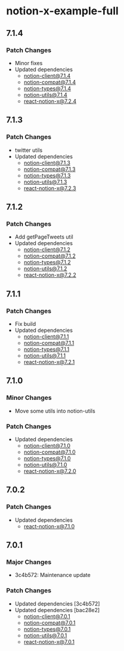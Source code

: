 # notion-x-example-full

## 7.1.4

### Patch Changes

- Minor fixes
- Updated dependencies
  - notion-client@7.1.4
  - notion-compat@7.1.4
  - notion-types@7.1.4
  - notion-utils@7.1.4
  - react-notion-x@7.2.4

## 7.1.3

### Patch Changes

- twitter utils
- Updated dependencies
  - notion-client@7.1.3
  - notion-compat@7.1.3
  - notion-types@7.1.3
  - notion-utils@7.1.3
  - react-notion-x@7.2.3

## 7.1.2

### Patch Changes

- Add getPageTweets util
- Updated dependencies
  - notion-client@7.1.2
  - notion-compat@7.1.2
  - notion-types@7.1.2
  - notion-utils@7.1.2
  - react-notion-x@7.2.2

## 7.1.1

### Patch Changes

- Fix build
- Updated dependencies
  - notion-client@7.1.1
  - notion-compat@7.1.1
  - notion-types@7.1.1
  - notion-utils@7.1.1
  - react-notion-x@7.2.1

## 7.1.0

### Minor Changes

- Move some utils into notion-utils

### Patch Changes

- Updated dependencies
  - notion-client@7.1.0
  - notion-compat@7.1.0
  - notion-types@7.1.0
  - notion-utils@7.1.0
  - react-notion-x@7.2.0

## 7.0.2

### Patch Changes

- Updated dependencies
  - react-notion-x@7.1.0

## 7.0.1

### Major Changes

- 3c4b572: Maintenance update

### Patch Changes

- Updated dependencies [3c4b572]
- Updated dependencies [bac28e2]
  - notion-client@7.0.1
  - notion-compat@7.0.1
  - notion-types@7.0.1
  - notion-utils@7.0.1
  - react-notion-x@7.0.1
